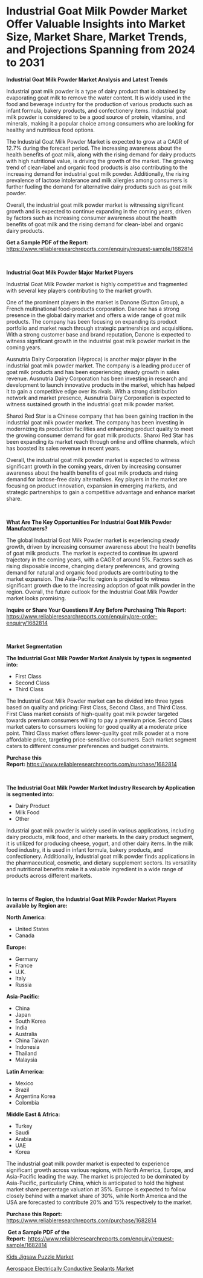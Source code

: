 <p><h1>Industrial Goat Milk Powder Market Offer Valuable Insights into Market Size, Market Share, Market Trends, and Projections Spanning from 2024 to 2031</h1></p><p><strong>Industrial Goat Milk Powder Market Analysis and Latest Trends</strong></p>
<p><p>Industrial goat milk powder is a type of dairy product that is obtained by evaporating goat milk to remove the water content. It is widely used in the food and beverage industry for the production of various products such as infant formula, bakery products, and confectionery items. Industrial goat milk powder is considered to be a good source of protein, vitamins, and minerals, making it a popular choice among consumers who are looking for healthy and nutritious food options.</p><p>The Industrial Goat Milk Powder Market is expected to grow at a CAGR of 12.7% during the forecast period. The increasing awareness about the health benefits of goat milk, along with the rising demand for dairy products with high nutritional value, is driving the growth of the market. The growing trend of clean-label and organic food products is also contributing to the increasing demand for industrial goat milk powder. Additionally, the rising prevalence of lactose intolerance and milk allergies among consumers is further fueling the demand for alternative dairy products such as goat milk powder.</p><p>Overall, the industrial goat milk powder market is witnessing significant growth and is expected to continue expanding in the coming years, driven by factors such as increasing consumer awareness about the health benefits of goat milk and the rising demand for clean-label and organic dairy products.</p></p>
<p><strong>Get a Sample PDF of the Report:&nbsp;</strong> <a href="https://www.reliableresearchreports.com/enquiry/request-sample/1682814">https://www.reliableresearchreports.com/enquiry/request-sample/1682814</a></p>
<p>&nbsp;</p>
<p><strong>Industrial Goat Milk Powder Major Market Players</strong></p>
<p><p>Industrial Goat Milk Powder market is highly competitive and fragmented with several key players contributing to the market growth. </p><p>One of the prominent players in the market is Danone (Sutton Group), a French multinational food-products corporation. Danone has a strong presence in the global dairy market and offers a wide range of goat milk products. The company has been focusing on expanding its product portfolio and market reach through strategic partnerships and acquisitions. With a strong customer base and brand reputation, Danone is expected to witness significant growth in the industrial goat milk powder market in the coming years.</p><p>Ausnutria Dairy Corporation (Hyproca) is another major player in the industrial goat milk powder market. The company is a leading producer of goat milk products and has been experiencing steady growth in sales revenue. Ausnutria Dairy Corporation has been investing in research and development to launch innovative products in the market, which has helped it to gain a competitive edge over its rivals. With a strong distribution network and market presence, Ausnutria Dairy Corporation is expected to witness sustained growth in the industrial goat milk powder market.</p><p>Shanxi Red Star is a Chinese company that has been gaining traction in the industrial goat milk powder market. The company has been investing in modernizing its production facilities and enhancing product quality to meet the growing consumer demand for goat milk products. Shanxi Red Star has been expanding its market reach through online and offline channels, which has boosted its sales revenue in recent years.</p><p>Overall, the industrial goat milk powder market is expected to witness significant growth in the coming years, driven by increasing consumer awareness about the health benefits of goat milk products and rising demand for lactose-free dairy alternatives. Key players in the market are focusing on product innovation, expansion in emerging markets, and strategic partnerships to gain a competitive advantage and enhance market share.</p></p>
<p>&nbsp;</p>
<p><strong>What Are The Key Opportunities For Industrial Goat Milk Powder Manufacturers?</strong></p>
<p><p>The global Industrial Goat Milk Powder market is experiencing steady growth, driven by increasing consumer awareness about the health benefits of goat milk products. The market is expected to continue its upward trajectory in the coming years, with a CAGR of around 5%. Factors such as rising disposable income, changing dietary preferences, and growing demand for natural and organic food products are contributing to the market expansion. The Asia-Pacific region is projected to witness significant growth due to the increasing adoption of goat milk powder in the region. Overall, the future outlook for the Industrial Goat Milk Powder market looks promising.</p></p>
<p><strong>Inquire or Share Your Questions If Any Before Purchasing This Report:</strong> <a href="https://www.reliableresearchreports.com/enquiry/pre-order-enquiry/1682814">https://www.reliableresearchreports.com/enquiry/pre-order-enquiry/1682814</a></p>
<p>&nbsp;</p>
<p><strong>Market Segmentation</strong></p>
<p><strong>The Industrial Goat Milk Powder Market Analysis by types is segmented into:</strong></p>
<p><ul><li>First Class</li><li>Second Class</li><li>Third Class</li></ul></p>
<p><p>The Industrial Goat Milk Powder market can be divided into three types based on quality and pricing: First Class, Second Class, and Third Class. First Class market consists of high-quality goat milk powder targeted towards premium consumers willing to pay a premium price. Second Class market caters to consumers looking for good quality at a moderate price point. Third Class market offers lower-quality goat milk powder at a more affordable price, targeting price-sensitive consumers. Each market segment caters to different consumer preferences and budget constraints.</p></p>
<p><strong>Purchase this Report:&nbsp;</strong><a href="https://www.reliableresearchreports.com/purchase/1682814">https://www.reliableresearchreports.com/purchase/1682814</a></p>
<p>&nbsp;</p>
<p><strong>The Industrial Goat Milk Powder Market Industry Research by Application is segmented into:</strong></p>
<p><ul><li>Dairy Product</li><li>Milk Food</li><li>Other</li></ul></p>
<p><p>Industrial goat milk powder is widely used in various applications, including dairy products, milk food, and other markets. In the dairy product segment, it is utilized for producing cheese, yogurt, and other dairy items. In the milk food industry, it is used in infant formula, bakery products, and confectionery. Additionally, industrial goat milk powder finds applications in the pharmaceutical, cosmetic, and dietary supplement sectors. Its versatility and nutritional benefits make it a valuable ingredient in a wide range of products across different markets.</p></p>
<p>&nbsp;</p>
<p><strong>In terms of Region, the Industrial Goat Milk Powder Market Players available by Region are:</strong></p>
<p>
    <p> <strong> North America: </strong>
        <ul>
            <li>United States</li>
            <li>Canada</li>
        </ul>
        </p> 
    <p> <strong> Europe: </strong>
        <ul>
            <li>Germany</li>
            <li>France</li>
            <li>U.K.</li>
            <li>Italy</li>
            <li>Russia</li>
        </ul>
        </p> 
    <p> <strong> Asia-Pacific: </strong>
        <ul>
            <li>China</li>
            <li>Japan</li>
            <li>South Korea</li>
            <li>India</li>
            <li>Australia</li>
            <li>China Taiwan</li>
            <li>Indonesia</li>
            <li>Thailand</li>
            <li>Malaysia</li>
        </ul>
        </p> 
    <p> <strong> Latin America: </strong>
        <ul>
            <li>Mexico</li>
            <li>Brazil</li>
            <li>Argentina Korea</li>
            <li>Colombia</li>
        </ul>
        </p> 
    <p> <strong> Middle East & Africa: </strong>
        <ul>
            <li>Turkey</li>
            <li>Saudi</li>
            <li>Arabia</li>
            <li>UAE</li>
            <li>Korea</li>
        </ul>
    </p>
    </p>
<p><p>The industrial goat milk powder market is expected to experience significant growth across various regions, with North America, Europe, and Asia-Pacific leading the way. The market is projected to be dominated by Asia-Pacific, particularly China, which is anticipated to hold the highest market share percentage valuation at 35%. Europe is expected to follow closely behind with a market share of 30%, while North America and the USA are forecasted to contribute 20% and 15% respectively to the market.</p></p>
<p><strong>Purchase this Report: </strong><a href="https://www.reliableresearchreports.com/purchase/1682814">https://www.reliableresearchreports.com/purchase/1682814</a></p>
<p>&nbsp;<strong>Get a Sample PDF of the Report:&nbsp;&nbsp;</strong><a href="https://www.reliableresearchreports.com/enquiry/request-sample/1682814">https://www.reliableresearchreports.com/enquiry/request-sample/1682814</a></p>
<p><strong></strong></p>
<p><p><a href="https://github.com/timeliteaut/Market-Research-Report-List-1/blob/main/kids-jigsaw-puzzle-market.md">Kids Jigsaw Puzzle Market</a></p><p><a href="https://github.com/seekum/Market-Research-Report-List-1/blob/main/aerospace-electrically-conductive-sealants-market.md">Aerospace Electrically Conductive Sealants Market</a></p></p>